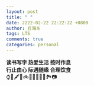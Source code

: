 ```yaml
---
layout: post
title: " "
date: 2222-02-22 22:22:22 +0800
author: 丘海东 
tags: LTS
comments: true
categories: personal
---
```

**读书写字    热爱生活    按时作息**  
**行止由心    际遇随缘    合理饮食**  
⌚️📖️🖋️🏀️🚲️🚉️🎼️🍉️🍳️🍵️🏞️📷️
